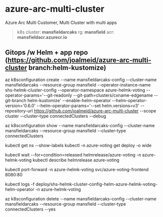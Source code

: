 # azure-arc-multi-cluster
Azure Arc Multi Customer, Multi Cluster with multi apps

> k8s cluster: **mansfieldarcaks**
> rg: **mansfield**
> acr: **mansfieldacr.azurecr.io**

## Gitops /w Helm + app repo  (https://github.com/joalmeid/azure-arc-multi-cluster branch:helm-kustomize)

az k8sconfiguration create --name mansfieldarcaks-config --cluster-name mansfieldarcaks --resource-group mansfield --operator-instance-name shs-helmk-cluster-config --operator-namespace azure-helmk-voting --operator-params='--git-readonly --git-path=clusters/cxname-edgename --git-branch helm-kustomize' --enable-helm-operator --helm-operator-version='0.6.0' --helm-operator-params='--set helm.versions=v3' --repository-url https://github.com/joalmeid/azure-arc-multi-cluster --scope cluster --cluster-type connectedClusters --debug

az k8sconfiguration show --name mansfieldarcaks-config --cluster-name mansfieldarcaks --resource-group mansfield --cluster-type connectedClusters

kubectl get ns --show-labels
kubectl -n azure-voting get deploy  -o wide

kubectl wait --for=condition=released helmrelease/azure-voting -n azure-helmk-voting
kubectl describe helmrelease azure-voting

kubectl port-forward -n azure-helmk-voting svc/azure-voting-frontend 8080:80

kubectl logs -f deploy/shs-helmk-cluster-config-helm-azure-helmk-voting-helm-operator -n azure-helmk-voting

az k8sconfiguration delete --name mansfieldarcaks-config  --cluster-name mansfieldarcaks --resource-group mansfield --cluster-type connectedClusters --yes
